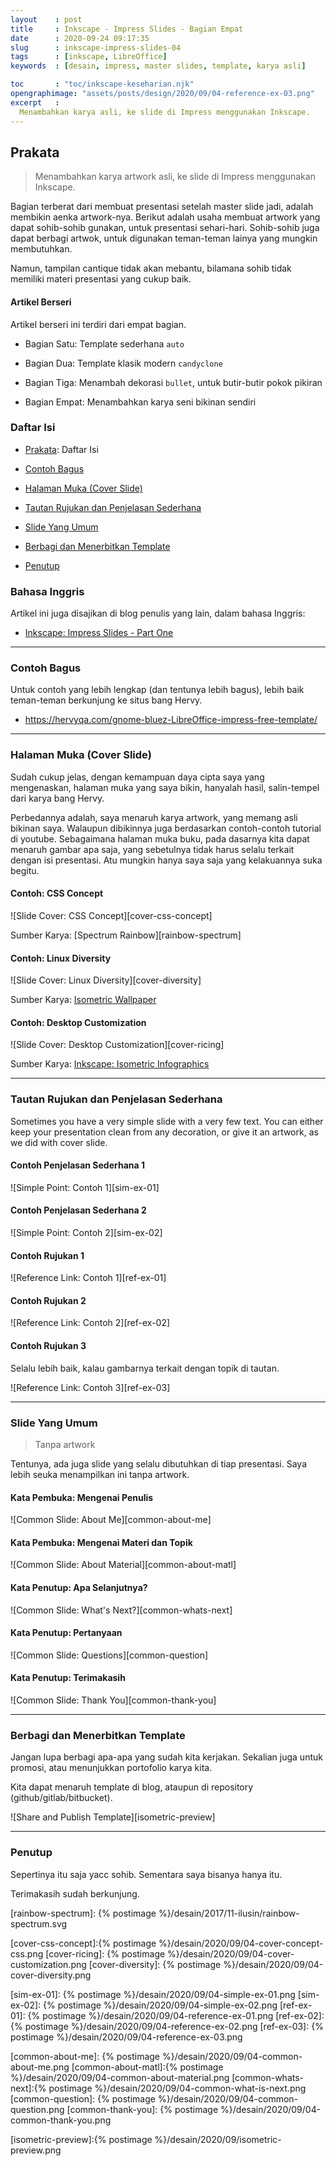 ```yaml
---
layout    : post
title     : Inkscape - Impress Slides - Bagian Empat
date      : 2020-09-24 09:17:35
slug      : inkscape-impress-slides-04
tags      : [inkscape, LibreOffice]
keywords  : [desain, impress, master slides, template, karya asli]

toc       : "toc/inkscape-keseharian.njk"
opengraphimage: "assets/posts/design/2020/09/04-reference-ex-03.png"
excerpt   : 
  Menambahkan karya asli, ke slide di Impress menggunakan Inkscape.
---
```


<a name="prakata"></a>

## Prakata

> Menambahkan karya artwork asli, ke slide di Impress menggunakan Inkscape.

Bagian terberat dari membuat presentasi setelah master slide jadi,
adalah membikin aenka artwork-nya.
Berikut adalah usaha membuat artwork yang dapat sohib-sohib gunakan,
untuk presentasi sehari-hari.
Sohib-sohib juga dapat berbagi artwok,
untuk digunakan teman-teman lainya yang mungkin membutuhkan.

Namun, tampilan cantique tidak akan mebantu,
bilamana sohib tidak memiliki materi presentasi yang cukup baik.

#### Artikel Berseri

Artikel berseri ini terdiri dari empat bagian.

* Bagian Satu: Template sederhana `auto`

* Bagian Dua: Template klasik modern `candyclone`

* Bagian Tiga: Menambah dekorasi `bullet`,
  untuk butir-butir pokok pikiran

* Bagian Empat: Menambahkan karya seni bikinan sendiri

### Daftar Isi

* [Prakata](#prakata): Daftar Isi

* [Contoh Bagus](#contoh-bagus)

* [Halaman Muka (Cover Slide)](#cover-slide)

* [Tautan Rujukan dan Penjelasan Sederhana](#tautan-rujukan)

* [Slide Yang Umum](#slide-umum)

* [Berbagi dan Menerbitkan Template](#berbagi)

* [Penutup](#penutup)

### Bahasa Inggris

Artikel ini juga disajikan di blog penulis yang lain,
dalam bahasa Inggris:

* [Inkscape: Impress Slides - Part One][english-version]

-- -- --

<a name="contoh-bagus"></a>

### Contoh Bagus

Untuk contoh yang lebih lengkap (dan tentunya lebih bagus),
lebih baik teman-teman berkunjung ke situs bang Hervy.

* <https://hervyqa.com/gnome-bluez-LibreOffice-impress-free-template/>

-- -- --

<a name="cover-slide"></a>

### Halaman Muka (Cover Slide)

Sudah cukup jelas, dengan kemampuan daya cipta saya yang mengenaskan,
halaman muka yang saya bikin, hanyalah hasil,
salin-tempel dari karya bang Hervy.

Perbedannya adalah, saya menaruh karya artwork,
yang memang asli bikinan saya.
Walaupun dibikinnya juga berdasarkan contoh-contoh tutorial di youtube.
Sebagaimana halaman muka buku,
pada dasarnya kita dapat menaruh gambar apa saja,
yang sebetulnya tidak harus selalu terkait dengan isi presentasi.
Atu mungkin hanya saya saja yang kelakuannya suka begitu.

#### Contoh: CSS Concept

![Slide Cover: CSS Concept][cover-css-concept]

Sumber Karya: [Spectrum Rainbow][rainbow-spectrum]

#### Contoh: Linux Diversity

![Slide Cover: Linux Diversity][cover-diversity]

Sumber Karya: [Isometric Wallpaper][github-isometric]

#### Contoh: Desktop Customization

![Slide Cover: Desktop Customization][cover-ricing]

Sumber Karya: [Inkscape: Isometric Infographics][local-isometric]

-- -- --

<a name="tautan-rujukan"></a>

### Tautan Rujukan dan Penjelasan Sederhana

Sometimes you have a very simple slide with a very few text.
You can either keep your presentation clean from any decoration,
or give it an artwork, as we did with cover slide.

#### Contoh Penjelasan Sederhana 1

![Simple Point: Contoh 1][sim-ex-01]

#### Contoh Penjelasan Sederhana 2

![Simple Point: Contoh 2][sim-ex-02]

#### Contoh Rujukan 1

![Reference Link: Contoh 1][ref-ex-01]

#### Contoh Rujukan 2

![Reference Link: Contoh 2][ref-ex-02]

#### Contoh Rujukan 3

Selalu lebih baik, kalau gambarnya terkait dengan topik di tautan.

![Reference Link: Contoh 3][ref-ex-03]

-- -- --

<a name="slide-umum"></a>

### Slide Yang Umum

> Tanpa artwork

Tentunya, ada juga slide yang selalu dibutuhkan di tiap presentasi.
Saya lebih seuka menampilkan ini tanpa artwork.

#### Kata Pembuka: Mengenai Penulis

![Common Slide: About Me][common-about-me]

#### Kata Pembuka: Mengenai Materi dan Topik

![Common Slide: About Material][common-about-matl]

#### Kata Penutup: Apa Selanjutnya?

![Common Slide: What's Next?][common-whats-next]

#### Kata Penutup: Pertanyaan

![Common Slide: Questions][common-question]

#### Kata Penutup: Terimakasih

![Common Slide: Thank You][common-thank-you]

-- -- --

<a name="berbagi"></a>

### Berbagi dan Menerbitkan Template

Jangan lupa berbagi apa-apa yang sudah kita kerjakan.
Sekalian juga untuk promosi, atau menunjukkan portofolio karya kita.

Kita dapat menaruh template di blog,
ataupun di repository  (github/gitlab/bitbucket).

![Share and Publish Template][isometric-preview]

-- -- --

<a name="penutup"></a>

### Penutup

Sepertinya itu saja yacc sohib.
Sementara saya bisanya hanya itu.

Terimakasih sudah berkunjung.

[//]: <> ( -- -- -- links below -- -- -- )

[english-version]:      https://epsi-rns.gitlab.io/design/2020/09/24/inkscape-impress-slides-04/

[local-isometric]:      /inkscape/2015/11/11/infografis-isometrik.html
[github-isometric]:     https://github.com/epsi-rns/isometric-wallpaper
[rainbow-spectrum]:     {% postimage %}/desain/2017/11-ilusin/rainbow-spectrum.svg

[cover-css-concept]:{% postimage %}/desain/2020/09/04-cover-concept-css.png
[cover-ricing]:     {% postimage %}/desain/2020/09/04-cover-customization.png
[cover-diversity]:  {% postimage %}/desain/2020/09/04-cover-diversity.png

[sim-ex-01]:    {% postimage %}/desain/2020/09/04-simple-ex-01.png
[sim-ex-02]:    {% postimage %}/desain/2020/09/04-simple-ex-02.png
[ref-ex-01]:    {% postimage %}/desain/2020/09/04-reference-ex-01.png
[ref-ex-02]:    {% postimage %}/desain/2020/09/04-reference-ex-02.png
[ref-ex-03]:    {% postimage %}/desain/2020/09/04-reference-ex-03.png

[common-about-me]:  {% postimage %}/desain/2020/09/04-common-about-me.png
[common-about-matl]:{% postimage %}/desain/2020/09/04-common-about-material.png
[common-whats-next]:{% postimage %}/desain/2020/09/04-common-what-is-next.png
[common-question]:  {% postimage %}/desain/2020/09/04-common-question.png
[common-thank-you]: {% postimage %}/desain/2020/09/04-common-thank-you.png

[isometric-preview]:{% postimage %}/desain/2020/09/isometric-preview.png
